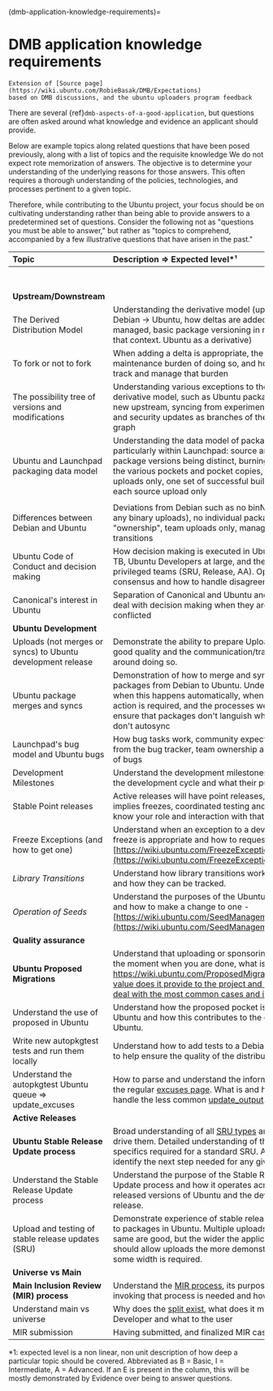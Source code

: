 (dmb-application-knowledge-requirements)=
# DMB application knowledge requirements

```{note}
Extension of [Source page](https://wiki.ubuntu.com/RobieBasak/DMB/Expectations)
based on DMB discussions, and the ubuntu uploaders program feedback
```

There are several {ref}`dmb-aspects-of-a-good-application`, but questions are often asked around what knowledge and evidence an applicant should provide.

Below are example topics along related questions that have been posed previously, along with a list of topics and the requisite knowledge
We do not expect rote memorization of answers. 
The objective is to determine your understanding of the underlying reasons for those answers.
This often requires a thorough understanding of the policies, technologies, and processes pertinent to a given topic.

Therefore, while contributing to the Ubuntu project, your focus should be on cultivating understanding rather than being able to provide answers to a predetermined set of questions.
Consider the following not as "questions you must be able to answer," but rather as "topics to comprehend, accompanied by a few illustrative questions that have arisen in the past."

| Topic | Description => Expected level\*¹ | |  |  |  |  |
| :---- | :---- | :---- | :---- | :---- | :---- | :---- |
|  |  | PPU | pkg-set | SRU-dev | MOTU | core-dev |
| **Upstream/Downstream** |  |  |  |  |  |  |
| The Derived Distribution Model | Understanding the derivative model (upstream \-\> Debian \-\> Ubuntu, how deltas are added and managed, basic package versioning in regard to that context. Ubuntu as a derivative) | I | I | B | A | A |
| To fork or not to fork | When adding a delta is appropriate, the maintenance burden of doing so, and how we track and manage that burden | I | A | B | A | A |
| The possibility tree of versions and modifications | Understanding various exceptions to the basic derivative model, such as Ubuntu packaging a new upstream, syncing from experimental, SRUs and security updates as branches of the derivative graph | I | A | B | A | A |
| Ubuntu and Launchpad packaging data model | Understanding the data model of packages, particularly within Launchpad: source and binary package versions being distinct, burning versions, the various pockets and pocket copies, source uploads only, one set of successful builds against each source upload only | I | I | B | A | A |
|  |  |  |  |  |  |  |
| Differences between Debian and Ubuntu | Deviations from Debian such as no binNMUs (or any binary uploads), no individual package "ownership", team uploads only, management of transitions | B | B | B | I | A |
| Ubuntu Code of Conduct and decision making | How decision making is executed in Ubuntu: CC, TB, Ubuntu Developers at large, and the key privileged teams (SRU, Release, AA). Operating by consensus and how to handle disagreements. | B | B | B | I | A |
| Canonical's interest in Ubuntu | Separation of Canonical and Ubuntu and how to deal with decision making when they are conflicted | B | B | A | I | A |
| **Ubuntu Development** |  |  |  |  |  |  |
| Uploads (not merges or syncs) to Ubuntu development release | Demonstrate the ability to prepare Uploads of good quality and the communication/tracking around doing so. | BE | IE |  | AE | AE |
| Ubuntu package merges and syncs | Demonstration of how to merge and sync packages from Debian to Ubuntu. Understand when this happens automatically, when manual action is required, and the processes we use to ensure that packages don't languish when they don't autosync | BE | IE |  | AE | AE |
| Launchpad's bug model and Ubuntu bugs | How bug tasks work, community expectations from the bug tracker, team ownership and triage of bugs | B | I | IE | IE | AE |
| Development Milestones | Understand the development milestones during the development cycle and what their purpose is.  | B | B |  | I | A |
| Stable Point releases | Active releases will have point releases, which implies freezes, coordinated testing and more \- know your role and interaction with that. | B | B | A | I | A |
| Freeze Exceptions (and how to get one) | Understand when an exception to a development freeze is appropriate and how to request one \- [https://wiki.ubuntu.com/FreezeExceptionProcess](https://wiki.ubuntu.com/FreezeExceptionProcess) | B | I | B | B | A |
| *Library Transitions* | Understand how library transitions work in Ubuntu and how they can be tracked. | B | I |  | IE | AE |
| *Operation of Seeds* | Understand the purposes of the Ubuntu Seeds and how to make a change to one \- [https://wiki.ubuntu.com/SeedManagement](https://wiki.ubuntu.com/SeedManagement) | B | B |  | I | AE |
| **Quality assurance** |  |  |  |  |  |  |
| **Ubuntu Proposed Migrations** |  Understand that uploading or sponsoring is not the moment when you are done, what is [https://wiki.ubuntu.com/ProposedMigration, what value does it provide to the project and how to deal with the most common cases and issues.](https://wiki.ubuntu.com/ProposedMigration) | B | I | I | A | A |
| Understand the use of proposed in Ubuntu | Understand how the proposed pocket is used in Ubuntu and how this contributes to the quality of Ubuntu. | B | I | I | I | A |
| Write new autopkgtest tests and run them locally | Understand how to add tests to a Debian package to help ensure the quality of the distribution. | B | I | B | B | IE |
| Understand the autopkgtest Ubuntu queue \=\> update\_excuses | How to parse and understand the information on the regular [excuses page](https://ubuntu-archive-team.ubuntu.com/proposed-migration/update_excuses.html). What is and how to handle the less common [update\_output](https://ubuntu-archive-team.ubuntu.com/proposed-migration/update_output.txt). | B | B | I | I | A |
| **Active Releases** |  |  |  |  |  |  |
| **Ubuntu Stable Release Update process** | Broad understanding of all [SRU types](https://canonical-sru-docs.readthedocs-hosted.com/en/latest) and how to drive them. Detailed understanding of the specifics required for a standard SRU. Able to identify the next step needed for any given SRU. | B | I | A | I | A |
| Understand the Stable Release Update process | Understand the purpose of the Stable Release Update process and how it operates across released versions of Ubuntu and the development release. | B | I | A | I | A |
| Upload and testing of stable release updates (SRU) | Demonstrate experience of stable release updates to packages in Ubuntu. Multiple uploads to the same are good, but the wider the application should allow uploads the more demonstrating some width is required. | BE | BE | IE | IE | AE |
| **Universe vs Main** |  |  |  |  |  |  |
| **Main Inclusion Review (MIR) process** | Understand the [MIR process](https://canonical-ubuntu-project.readthedocs-hosted.com/MIR/main-inclusion-review/#main-inclusion-review), its purpose. When invoking that process is needed and how to do so. | B | I |  | B | A |
| Understand main vs universe | Why does the [split exist](https://documentation.ubuntu.com/server/tutorial/managing-software/#where-do-packages-come-from%20), what does it mean to the Developer and what to the user | B | I | B | B | A |
| MIR submission | Having submitted, and finalized MIR cases |  | BE |  |  | IE |

\*1: expected level is a non linear, non unit description of how deep a particular topic should be covered. Abbreviated as B \= Basic, I \= Intermediate, A \= Advanced. If an E is present in the column, this will be mostly demonstrated by Evidence over being to answer questions.

